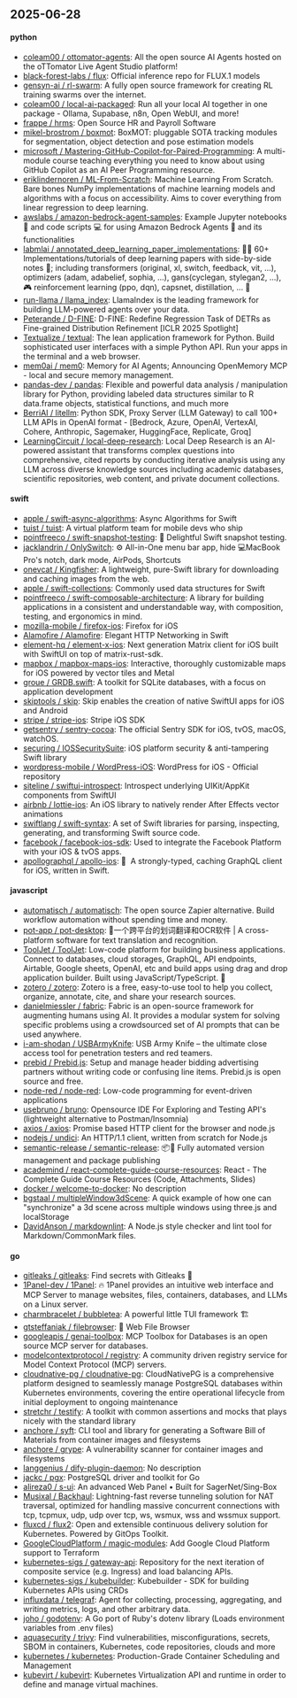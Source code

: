 ## 2025-06-28

#### python
* [coleam00 / ottomator-agents](https://github.com/coleam00/ottomator-agents): All the open source AI Agents hosted on the oTTomator Live Agent Studio platform!
* [black-forest-labs / flux](https://github.com/black-forest-labs/flux): Official inference repo for FLUX.1 models
* [gensyn-ai / rl-swarm](https://github.com/gensyn-ai/rl-swarm): A fully open source framework for creating RL training swarms over the internet.
* [coleam00 / local-ai-packaged](https://github.com/coleam00/local-ai-packaged): Run all your local AI together in one package - Ollama, Supabase, n8n, Open WebUI, and more!
* [frappe / hrms](https://github.com/frappe/hrms): Open Source HR and Payroll Software
* [mikel-brostrom / boxmot](https://github.com/mikel-brostrom/boxmot): BoxMOT: pluggable SOTA tracking modules for segmentation, object detection and pose estimation models
* [microsoft / Mastering-GitHub-Copilot-for-Paired-Programming](https://github.com/microsoft/Mastering-GitHub-Copilot-for-Paired-Programming): A multi-module course teaching everything you need to know about using GitHub Copilot as an AI Peer Programming resource.
* [eriklindernoren / ML-From-Scratch](https://github.com/eriklindernoren/ML-From-Scratch): Machine Learning From Scratch. Bare bones NumPy implementations of machine learning models and algorithms with a focus on accessibility. Aims to cover everything from linear regression to deep learning.
* [awslabs / amazon-bedrock-agent-samples](https://github.com/awslabs/amazon-bedrock-agent-samples): Example Jupyter notebooks 📓 and code scripts 💻 for using Amazon Bedrock Agents 🤖 and its functionalities
* [labmlai / annotated_deep_learning_paper_implementations](https://github.com/labmlai/annotated_deep_learning_paper_implementations): 🧑‍🏫 60+ Implementations/tutorials of deep learning papers with side-by-side notes 📝; including transformers (original, xl, switch, feedback, vit, ...), optimizers (adam, adabelief, sophia, ...), gans(cyclegan, stylegan2, ...), 🎮 reinforcement learning (ppo, dqn), capsnet, distillation, ... 🧠
* [run-llama / llama_index](https://github.com/run-llama/llama_index): LlamaIndex is the leading framework for building LLM-powered agents over your data.
* [Peterande / D-FINE](https://github.com/Peterande/D-FINE): D-FINE: Redefine Regression Task of DETRs as Fine-grained Distribution Refinement [ICLR 2025 Spotlight]
* [Textualize / textual](https://github.com/Textualize/textual): The lean application framework for Python. Build sophisticated user interfaces with a simple Python API. Run your apps in the terminal and a web browser.
* [mem0ai / mem0](https://github.com/mem0ai/mem0): Memory for AI Agents; Announcing OpenMemory MCP - local and secure memory management.
* [pandas-dev / pandas](https://github.com/pandas-dev/pandas): Flexible and powerful data analysis / manipulation library for Python, providing labeled data structures similar to R data.frame objects, statistical functions, and much more
* [BerriAI / litellm](https://github.com/BerriAI/litellm): Python SDK, Proxy Server (LLM Gateway) to call 100+ LLM APIs in OpenAI format - [Bedrock, Azure, OpenAI, VertexAI, Cohere, Anthropic, Sagemaker, HuggingFace, Replicate, Groq]
* [LearningCircuit / local-deep-research](https://github.com/LearningCircuit/local-deep-research): Local Deep Research is an AI-powered assistant that transforms complex questions into comprehensive, cited reports by conducting iterative analysis using any LLM across diverse knowledge sources including academic databases, scientific repositories, web content, and private document collections.

#### swift
* [apple / swift-async-algorithms](https://github.com/apple/swift-async-algorithms): Async Algorithms for Swift
* [tuist / tuist](https://github.com/tuist/tuist): A virtual platform team for mobile devs who ship
* [pointfreeco / swift-snapshot-testing](https://github.com/pointfreeco/swift-snapshot-testing): 📸 Delightful Swift snapshot testing.
* [jacklandrin / OnlySwitch](https://github.com/jacklandrin/OnlySwitch): ⚙️ All-in-One menu bar app, hide 💻MacBook Pro's notch, dark mode, AirPods, Shortcuts
* [onevcat / Kingfisher](https://github.com/onevcat/Kingfisher): A lightweight, pure-Swift library for downloading and caching images from the web.
* [apple / swift-collections](https://github.com/apple/swift-collections): Commonly used data structures for Swift
* [pointfreeco / swift-composable-architecture](https://github.com/pointfreeco/swift-composable-architecture): A library for building applications in a consistent and understandable way, with composition, testing, and ergonomics in mind.
* [mozilla-mobile / firefox-ios](https://github.com/mozilla-mobile/firefox-ios): Firefox for iOS
* [Alamofire / Alamofire](https://github.com/Alamofire/Alamofire): Elegant HTTP Networking in Swift
* [element-hq / element-x-ios](https://github.com/element-hq/element-x-ios): Next generation Matrix client for iOS built with SwiftUI on top of matrix-rust-sdk.
* [mapbox / mapbox-maps-ios](https://github.com/mapbox/mapbox-maps-ios): Interactive, thoroughly customizable maps for iOS powered by vector tiles and Metal
* [groue / GRDB.swift](https://github.com/groue/GRDB.swift): A toolkit for SQLite databases, with a focus on application development
* [skiptools / skip](https://github.com/skiptools/skip): Skip enables the creation of native SwiftUI apps for iOS and Android
* [stripe / stripe-ios](https://github.com/stripe/stripe-ios): Stripe iOS SDK
* [getsentry / sentry-cocoa](https://github.com/getsentry/sentry-cocoa): The official Sentry SDK for iOS, tvOS, macOS, watchOS.
* [securing / IOSSecuritySuite](https://github.com/securing/IOSSecuritySuite): iOS platform security & anti-tampering Swift library
* [wordpress-mobile / WordPress-iOS](https://github.com/wordpress-mobile/WordPress-iOS): WordPress for iOS - Official repository
* [siteline / swiftui-introspect](https://github.com/siteline/swiftui-introspect): Introspect underlying UIKit/AppKit components from SwiftUI
* [airbnb / lottie-ios](https://github.com/airbnb/lottie-ios): An iOS library to natively render After Effects vector animations
* [swiftlang / swift-syntax](https://github.com/swiftlang/swift-syntax): A set of Swift libraries for parsing, inspecting, generating, and transforming Swift source code.
* [facebook / facebook-ios-sdk](https://github.com/facebook/facebook-ios-sdk): Used to integrate the Facebook Platform with your iOS & tvOS apps.
* [apollographql / apollo-ios](https://github.com/apollographql/apollo-ios): 📱  A strongly-typed, caching GraphQL client for iOS, written in Swift.

#### javascript
* [automatisch / automatisch](https://github.com/automatisch/automatisch): The open source Zapier alternative. Build workflow automation without spending time and money.
* [pot-app / pot-desktop](https://github.com/pot-app/pot-desktop): 🌈一个跨平台的划词翻译和OCR软件 | A cross-platform software for text translation and recognition.
* [ToolJet / ToolJet](https://github.com/ToolJet/ToolJet): Low-code platform for building business applications. Connect to databases, cloud storages, GraphQL, API endpoints, Airtable, Google sheets, OpenAI, etc and build apps using drag and drop application builder. Built using JavaScript/TypeScript. 🚀
* [zotero / zotero](https://github.com/zotero/zotero): Zotero is a free, easy-to-use tool to help you collect, organize, annotate, cite, and share your research sources.
* [danielmiessler / fabric](https://github.com/danielmiessler/fabric): Fabric is an open-source framework for augmenting humans using AI. It provides a modular system for solving specific problems using a crowdsourced set of AI prompts that can be used anywhere.
* [i-am-shodan / USBArmyKnife](https://github.com/i-am-shodan/USBArmyKnife): USB Army Knife – the ultimate close access tool for penetration testers and red teamers.
* [prebid / Prebid.js](https://github.com/prebid/Prebid.js): Setup and manage header bidding advertising partners without writing code or confusing line items. Prebid.js is open source and free.
* [node-red / node-red](https://github.com/node-red/node-red): Low-code programming for event-driven applications
* [usebruno / bruno](https://github.com/usebruno/bruno): Opensource IDE For Exploring and Testing API's (lightweight alternative to Postman/Insomnia)
* [axios / axios](https://github.com/axios/axios): Promise based HTTP client for the browser and node.js
* [nodejs / undici](https://github.com/nodejs/undici): An HTTP/1.1 client, written from scratch for Node.js
* [semantic-release / semantic-release](https://github.com/semantic-release/semantic-release): 📦🚀 Fully automated version management and package publishing
* [academind / react-complete-guide-course-resources](https://github.com/academind/react-complete-guide-course-resources): React - The Complete Guide Course Resources (Code, Attachments, Slides)
* [docker / welcome-to-docker](https://github.com/docker/welcome-to-docker): No description
* [bgstaal / multipleWindow3dScene](https://github.com/bgstaal/multipleWindow3dScene): A quick example of how one can "synchronize" a 3d scene across multiple windows using three.js and localStorage
* [DavidAnson / markdownlint](https://github.com/DavidAnson/markdownlint): A Node.js style checker and lint tool for Markdown/CommonMark files.

#### go
* [gitleaks / gitleaks](https://github.com/gitleaks/gitleaks): Find secrets with Gitleaks 🔑
* [1Panel-dev / 1Panel](https://github.com/1Panel-dev/1Panel): 🔥 1Panel provides an intuitive web interface and MCP Server to manage websites, files, containers, databases, and LLMs on a Linux server.
* [charmbracelet / bubbletea](https://github.com/charmbracelet/bubbletea): A powerful little TUI framework 🏗
* [gtsteffaniak / filebrowser](https://github.com/gtsteffaniak/filebrowser): 📂 Web File Browser
* [googleapis / genai-toolbox](https://github.com/googleapis/genai-toolbox): MCP Toolbox for Databases is an open source MCP server for databases.
* [modelcontextprotocol / registry](https://github.com/modelcontextprotocol/registry): A community driven registry service for Model Context Protocol (MCP) servers.
* [cloudnative-pg / cloudnative-pg](https://github.com/cloudnative-pg/cloudnative-pg): CloudNativePG is a comprehensive platform designed to seamlessly manage PostgreSQL databases within Kubernetes environments, covering the entire operational lifecycle from initial deployment to ongoing maintenance
* [stretchr / testify](https://github.com/stretchr/testify): A toolkit with common assertions and mocks that plays nicely with the standard library
* [anchore / syft](https://github.com/anchore/syft): CLI tool and library for generating a Software Bill of Materials from container images and filesystems
* [anchore / grype](https://github.com/anchore/grype): A vulnerability scanner for container images and filesystems
* [langgenius / dify-plugin-daemon](https://github.com/langgenius/dify-plugin-daemon): No description
* [jackc / pgx](https://github.com/jackc/pgx): PostgreSQL driver and toolkit for Go
* [alireza0 / s-ui](https://github.com/alireza0/s-ui): An advanced Web Panel • Built for SagerNet/Sing-Box
* [Musixal / Backhaul](https://github.com/Musixal/Backhaul): Lightning-fast reverse tunneling solution for NAT traversal, optimized for handling massive concurrent connections with tcp, tcpmux, udp, udp over tcp, ws, wsmux, wss and wssmux support.
* [fluxcd / flux2](https://github.com/fluxcd/flux2): Open and extensible continuous delivery solution for Kubernetes. Powered by GitOps Toolkit.
* [GoogleCloudPlatform / magic-modules](https://github.com/GoogleCloudPlatform/magic-modules): Add Google Cloud Platform support to Terraform
* [kubernetes-sigs / gateway-api](https://github.com/kubernetes-sigs/gateway-api): Repository for the next iteration of composite service (e.g. Ingress) and load balancing APIs.
* [kubernetes-sigs / kubebuilder](https://github.com/kubernetes-sigs/kubebuilder): Kubebuilder - SDK for building Kubernetes APIs using CRDs
* [influxdata / telegraf](https://github.com/influxdata/telegraf): Agent for collecting, processing, aggregating, and writing metrics, logs, and other arbitrary data.
* [joho / godotenv](https://github.com/joho/godotenv): A Go port of Ruby's dotenv library (Loads environment variables from .env files)
* [aquasecurity / trivy](https://github.com/aquasecurity/trivy): Find vulnerabilities, misconfigurations, secrets, SBOM in containers, Kubernetes, code repositories, clouds and more
* [kubernetes / kubernetes](https://github.com/kubernetes/kubernetes): Production-Grade Container Scheduling and Management
* [kubevirt / kubevirt](https://github.com/kubevirt/kubevirt): Kubernetes Virtualization API and runtime in order to define and manage virtual machines.
